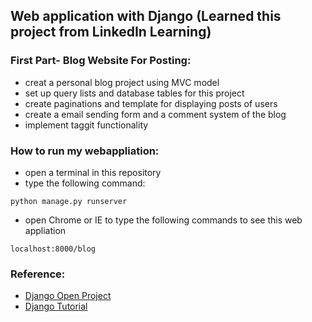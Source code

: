 ## Web application with Django (Learned this project from LinkedIn Learning)

### First Part- Blog Website For Posting:
* creat a personal blog project using MVC model
* set up query lists and database tables for this project
* create paginations and template for displaying posts of users
* create a email sending form and a comment system of the blog
* implement taggit functionality


### How to run my webappliation:
* open a terminal in this repository
* type the following command:
```
python manage.py runserver
```
* open Chrome or IE to type the following commands to see this web appliation
```
localhost:8000/blog
```

### Reference: 
* [Django Open Project](https://www.linkedin.com/learning/django-1-building-a-blog/building-list-and-detail-views)
* [Django Tutorial](https://www.djangoproject.com/start/)